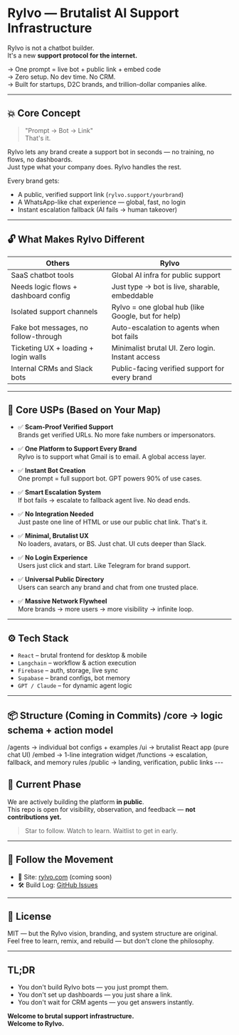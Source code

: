 # Rylvo — Brutalist AI Support Infrastructure

Rylvo is not a chatbot builder.  
It's a new **support protocol for the internet.**

→ One prompt = live bot + public link + embed code  
→ Zero setup. No dev time. No CRM.  
→ Built for startups, D2C brands, and trillion-dollar companies alike.

---

## 💥 Core Concept

> "Prompt → Bot → Link"  
> That's it.

Rylvo lets any brand create a support bot in seconds — no training, no flows, no dashboards.  
Just type what your company does. Rylvo handles the rest.

Every brand gets:
- A public, verified support link (`rylvo.support/yourbrand`)  
- A WhatsApp-like chat experience — global, fast, no login  
- Instant escalation fallback (AI fails → human takeover)

---

## 🔓 What Makes Rylvo Different

| Others                                      | Rylvo                                                   |
|--------------------------------------------|----------------------------------------------------------|
| SaaS chatbot tools                         | Global AI infra for public support                      |
| Needs logic flows + dashboard config       | Just type → bot is live, sharable, embeddable          |
| Isolated support channels                  | Rylvo = one global hub (like Google, but for help)      |
| Fake bot messages, no follow-through       | Auto-escalation to agents when bot fails                |
| Ticketing UX + loading + login walls       | Minimalist brutal UI. Zero login. Instant access        |
| Internal CRMs and Slack bots               | Public-facing verified support for every brand          |

---

## 🧠 Core USPs (Based on Your Map)

- ✅ **Scam-Proof Verified Support**  
  Brands get verified URLs. No more fake numbers or impersonators.

- ✅ **One Platform to Support Every Brand**  
  Rylvo is to support what Gmail is to email. A global access layer.

- ✅ **Instant Bot Creation**  
  One prompt = full support bot. GPT powers 90% of use cases.

- ✅ **Smart Escalation System**  
  If bot fails → escalate to fallback agent live. No dead ends.

- ✅ **No Integration Needed**  
  Just paste one line of HTML or use our public chat link. That's it.

- ✅ **Minimal, Brutalist UX**  
  No loaders, avatars, or BS. Just chat. UI cuts deeper than Slack.

- ✅ **No Login Experience**  
  Users just click and start. Like Telegram for brand support.

- ✅ **Universal Public Directory**  
  Users can search any brand and chat from one trusted place.

- ✅ **Massive Network Flywheel**  
  More brands → more users → more visibility → infinite loop.

---

## ⚙️ Tech Stack

- `React` – brutal frontend for desktop & mobile
- `Langchain` – workflow & action execution
- `Firebase` – auth, storage, live sync
- `Supabase` – brand configs, bot memory
- `GPT / Claude` – for dynamic agent logic

---

## 📦 Structure (Coming in Commits) /core         → logic schema + action model
/agents       → individual bot configs + examples
/ui           → brutalist React app (pure chat UI)
/embed        → 1-line integration widget
/functions    → escalation, fallback, and memory rules
/public       → landing, verification, public links ---

## 🚧 Current Phase

We are actively building the platform **in public**.  
This repo is open for visibility, observation, and feedback — **not contributions yet.**

> Star to follow. Watch to learn. Waitlist to get in early.

---

## 🚀 Follow the Movement

- 🧪 Site: [rylvo.com](https://rylvo.com) (coming soon)  
- 🛠️ Build Log: [GitHub Issues](https://github.com/rylvo-core/issues)

---

## 📜 License

MIT — but the Rylvo vision, branding, and system structure are original.  
Feel free to learn, remix, and rebuild — but don't clone the philosophy.

---

## TL;DR

- You don't build Rylvo bots — you just prompt them.
- You don't set up dashboards — you just share a link.
- You don't wait for CRM agents — you get answers instantly.

**Welcome to brutal support infrastructure.  
Welcome to Rylvo.**
